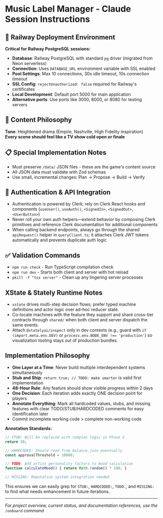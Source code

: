 # Music Label Manager - Claude Session Instructions

## 🚨 Railway Deployment Environment
**Critical for Railway PostgreSQL sessions:**
- **Database**: Railway PostgreSQL with standard `pg` driver (migrated from Neon serverless)
- **Connection**: Uses `DATABASE_URL` environment variable with SSL enabled
- **Pool Settings**: Max 10 connections, 30s idle timeout, 10s connection timeout
- **SSL Config**: `rejectUnauthorized: false` required for Railway's certificates
- **Local Development**: Default port 5000 for main application
- **Alternative ports**: Use ports like 3000, 8000, or 8080 for testing servers

## 🎵 Content Philosophy
**Tone**: Heightened drama (Empire, Nashville, High Fidelity inspiration)  
**Every scene should feel like a TV show cold open or finale**

## 📋 Special Implementation Notes
- Must preserve `/data/` JSON files - these are the game's content source
- All JSON data must validate with Zod schemas
- Use small, incremental changes: Plan → Propose → Build → Verify

## 🔐 Authentication & API Integration
- Authentication is powered by Clerk; rely on Clerk React hooks and components (`useUser()`, `useAuth()`, `<SignedIn>`, `<SignedOut>`, `<UserButton>`)
- Never roll your own auth helpers—extend behavior by composing Clerk primitives and reference Clerk documentation for additional components
- When calling backend endpoints, always go through the shared `apiRequest()` helper in `queryClient.ts`; it attaches Clerk JWT tokens automatically and prevents duplicate auth logic

## ✅ Validation Commands
- `npm run check` - Run TypeScript compilation check
- `npm run dev` - Starts both client and server with hot reload
- `pkill -f "tsx server"` - Clean up any lingering server processes

## XState & Stately Runtime Notes
- `xstate` drives multi-step decision flows; prefer typed machine definitions and actor logic over ad-hoc reducer state.
- Co-locate machines with the feature they support and share cross-tier contracts through `shared/` when both client and server dispatch the same events.
- Attach `@statelyai/inspect` only in dev contexts (e.g., guard with `if (import.meta.env.DEV)` or `process.env.NODE_ENV !== 'production'`) so visualization tooling stays out of production bundles.

## Implementation Philosophy
- **One Layer at a Time**: Never build multiple interdependent systems simultaneously
- **Stub and Ship**: `return true; // TODO: make smarter` is valid first implementation  
- **48-Hour Rule**: Any feature should show visible progress within 2 days
- **One Decision**: Each iteration adds exactly ONE decision point for players
- **Annotate Everything**: Mark all hardcoded values, stubs, and missing features with clear TODO/STUB/HARDCODED comments for easy identification later
- Commit incomplete working code > complete non-working code

**Annotation Standards:**
```javascript
// STUB: Will be replaced with complex logic in Phase 2
return 50; 

// HARDCODED: Should read from balance.json eventually  
const approvalThreshold = 10000;

// TODO: Add artist personality factors to mood calculation
function calculateMood() { return Math.random() * 100; }

// MISSING: Reputation system integration needed
```

This ensures we can easily grep for `STUB:`, `HARDCODED:`, `TODO:`, and `MISSING:` to find what needs enhancement in future iterations.

---
*For project overview, current status, and documentation references, use the `/onboard` command*
